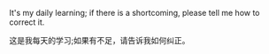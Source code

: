 It's my daily learning; if there is a shortcoming, please tell me how to correct it.

这是我每天的学习;如果有不足，请告诉我如何纠正。
